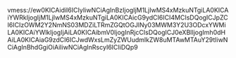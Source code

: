 vmess://ew0KICAidiI6ICIyIiwNCiAgInBzIjogIjM1LjIwMS4xMzkuNTgiLA0KICAiYWRkIjogIjM1LjIwMS4xMzkuNTgiLA0KICAicG9ydCI6ICI4MCIsDQogICJpZCI6ICIzOWM2Y2NmNS03MDZiLTRmZGQtOGJlNy03MWM3Y2U3ODcxYWMiLA0KICAiYWlkIjogIjAiLA0KICAibmV0IjogInRjcCIsDQogICJ0eXBlIjogImh0dHAiLA0KICAiaG9zdCI6ICJwdWxsLmZyZWUudmlkZW8uMTAwMTAuY29tIiwNCiAgInBhdGgiOiAiIiwNCiAgInRscyI6ICIiDQp9
